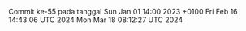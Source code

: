 Commit ke-55 pada tanggal Sun Jan 01 14:00 2023 +0100
Fri Feb 16 14:43:06 UTC 2024
Mon Mar 18 08:12:27 UTC 2024
